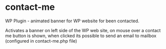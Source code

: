 # contact-me
WP Plugin - animated banner for WP website for been contacted.

Activates a banner on left side of the WP web site, 
on mouse over a contact me button is shown, when clicked its possible to send an email to mailbox (configured in contact-me.php file)
